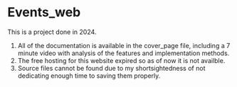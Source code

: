 # Events_web
This is a project done in 2024.


1) All of the documentation is available in the cover_page file, including a 7 minute video with analysis of the features and implementation methods.
2) The free hosting for this website expired so as of now it is not availble.
3) Source files cannot be found due to my shortsightedness of not dedicating enough time to saving them properly.

